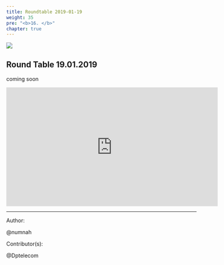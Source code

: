 ```yaml
---
title: Roundtable 2019-01-19
weight: 35
pre: "<b>16. </b>"
chapter: true
---
```


![](/images_headers/round_table.png)


## Round Table 19.01.2019


coming soon



<iframe width="560" height="315" src="https://www.youtube.com/embed/9ukK0LwzIU4" frameborder="0" allow="accelerometer; autoplay; encrypted-media; gyroscope; picture-in-picture" allowfullscreen></iframe>


---
Author:


@numnah



Contributor(s):


@Dptelecom


